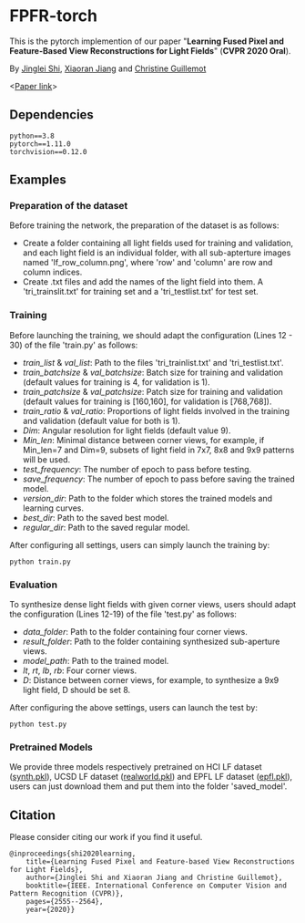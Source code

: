 # FPFR-torch

This is the pytorch implemention of our paper "__Learning Fused Pixel and Feature-Based View Reconstructions for Light Fields__"  (__CVPR 2020 Oral__).

By [Jinglei Shi](https://jingleishi.github.io/),  [Xiaoran Jiang](https://scholar.google.com/citations?hl=zh-CN&user=zvdY0EcAAAAJ&view_op=list_works&sortby=pubdate)  and  [Christine Guillemot](https://people.rennes.inria.fr/Christine.Guillemot/)

<[Paper link](https://openaccess.thecvf.com/content_CVPR_2020/papers/Shi_Learning_Fused_Pixel_and_Feature-Based_View_Reconstructions_for_Light_Fields_CVPR_2020_paper.pdf)>

## Dependencies
```
python==3.8
pytorch==1.11.0
torchvision==0.12.0
```
## Examples
### Preparation of the dataset
Before training the network, the preparation of the dataset is as follows:
- Create a folder containing all light fields used for training and validation, and each light field is an individual folder, with all sub-apterture images named 'lf_row_column.png', where 'row' and 'column' are row and column indices.
- Create .txt files and add the names of the light field into them. A 'tri_trainslit.txt' for training set and a 'tri_testlist.txt' for test set.

### Training
Before launching the training, we should adapt the configuration (Lines 12 - 30) of the file 'train.py' as follows:
- *train_list* & *val_list*: Path to the files 'tri_trainlist.txt' and 'tri_testlist.txt'.
- *train_batchsize* & *val_batchsize*: Batch size for training and validation (default values for training is 4, for validation is 1).
- *train_patchsize* & *val_patchsize*: Patch size for training and validation (default values for training is [160,160], for validation is [768,768]).
- *train_ratio* & *val_ratio*: Proportions of light fields involved in the training and validation (default value for both is 1).
- *Dim*: Angular resolution for light fields (default value 9).
- *Min_len*: Minimal distance between corner views, for example, if Min_len=7 and Dim=9, subsets of light field in 7x7, 8x8 and 9x9 patterns will be used.
- *test_frequency*: The number of epoch to pass before testing.
- *save_frequency*: The number of epoch to pass before saving the trained model.
- *version_dir*: Path to the folder which stores the trained models and learning curves.
- *best_dir*: Path to the saved best model.
- *regular_dir*: Path to the saved regular model.

After configuring all settings, users can simply launch the training by:
```
python train.py
```

### Evaluation
To synthesize dense light fields with given corner views, users should adapt the configuration (Lines 12-19) of the file 'test.py' as follows:
- *data_folder*: Path to the folder containing four corner views.
- *result_folder*: Path to the folder containing synthesized sub-aperture views.
- *model_path*: Path to the trained model.
- *lt*, *rt*, *lb*, *rb*: Four corner views.
- *D*: Distance between corner views, for example, to synthesize a 9x9 light field, D should be set 8.

After configuring the above settings, users can launch the test by:
```
python test.py
```

### Pretrained Models
We provide three models respectively pretrained on HCI LF dataset ([synth.pkl](https://pan.baidu.com/s/1ZAIttST3AliL87-0y3RMmQ?pwd=0003)), UCSD LF dataset ([realworld.pkl](https://pan.baidu.com/s/1Y2rfeUa6F-PW7UgTuhWoew?pwd=0004)) and EPFL LF dataset ([epfl.pkl](https://pan.baidu.com/s/1SkwXVK3uoIUvC9wj0Q2onQ?pwd=0002)), users can just download them and put them into the folder 'saved_model'.


## Citation
Please consider citing our work if you find it useful.
```
@inproceedings{shi2020learning,
    title={Learning Fused Pixel and Feature-based View Reconstructions for Light Fields},
    author={Jinglei Shi and Xiaoran Jiang and Christine Guillemot},
    booktitle={IEEE. International Conference on Computer Vision and Pattern Recognition (CVPR)},
    pages={2555--2564},
    year={2020}}
```
